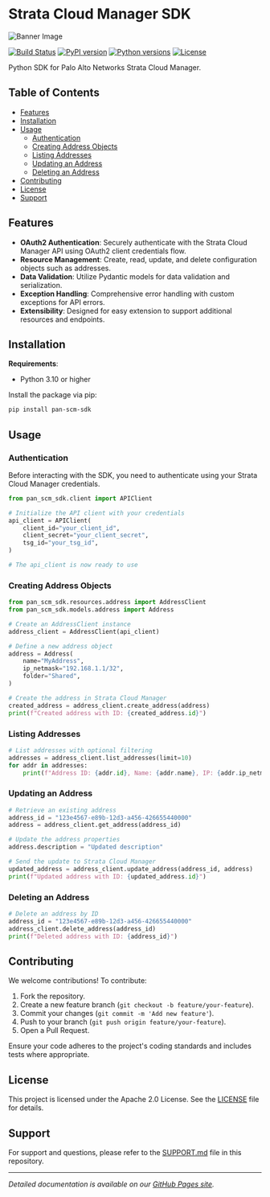 # Strata Cloud Manager SDK

![Banner Image](https://raw.githubusercontent.com/cdot65/pan-scm-sdk/main/docs/images/logo.svg)

[![Build Status](https://github.com/cdot65/pan-scm-sdk/actions/workflows/ci.yml/badge.svg)](https://github.com/cdot65/pan-scm-sdk/actions/workflows/ci.yml)
[![PyPI version](https://badge.fury.io/py/pan-scm-sdk.svg)](https://badge.fury.io/py/pan-scm-sdk)
[![Python versions](https://img.shields.io/pypi/pyversions/pan-scm-sdk.svg)](https://pypi.org/project/pan-scm-sdk/)
[![License](https://img.shields.io/github/license/cdot65/pan-scm-sdk.svg)](https://github.com/cdot65/pan-scm-sdk/blob/main/LICENSE)

Python SDK for Palo Alto Networks Strata Cloud Manager.

## Table of Contents

- [Features](#features)
- [Installation](#installation)
- [Usage](#usage)
    - [Authentication](#authentication)
    - [Creating Address Objects](#creating-address-objects)
    - [Listing Addresses](#listing-addresses)
    - [Updating an Address](#updating-an-address)
    - [Deleting an Address](#deleting-an-address)
- [Contributing](#contributing)
- [License](#license)
- [Support](#support)

## Features

- **OAuth2 Authentication**: Securely authenticate with the Strata Cloud Manager API using OAuth2 client credentials
  flow.
- **Resource Management**: Create, read, update, and delete configuration objects such as addresses.
- **Data Validation**: Utilize Pydantic models for data validation and serialization.
- **Exception Handling**: Comprehensive error handling with custom exceptions for API errors.
- **Extensibility**: Designed for easy extension to support additional resources and endpoints.

## Installation

**Requirements**:

- Python 3.10 or higher

Install the package via pip:

```bash
pip install pan-scm-sdk
```

## Usage

### Authentication

Before interacting with the SDK, you need to authenticate using your Strata Cloud Manager credentials.

```python
from pan_scm_sdk.client import APIClient

# Initialize the API client with your credentials
api_client = APIClient(
    client_id="your_client_id",
    client_secret="your_client_secret",
    tsg_id="your_tsg_id",
)

# The api_client is now ready to use
```

### Creating Address Objects

```python
from pan_scm_sdk.resources.address import AddressClient
from pan_scm_sdk.models.address import Address

# Create an AddressClient instance
address_client = AddressClient(api_client)

# Define a new address object
address = Address(
    name="MyAddress",
    ip_netmask="192.168.1.1/32",
    folder="Shared",
)

# Create the address in Strata Cloud Manager
created_address = address_client.create_address(address)
print(f"Created address with ID: {created_address.id}")
```

### Listing Addresses

```python
# List addresses with optional filtering
addresses = address_client.list_addresses(limit=10)
for addr in addresses:
    print(f"Address ID: {addr.id}, Name: {addr.name}, IP: {addr.ip_netmask}")
```

### Updating an Address

```python
# Retrieve an existing address
address_id = "123e4567-e89b-12d3-a456-426655440000"
address = address_client.get_address(address_id)

# Update the address properties
address.description = "Updated description"

# Send the update to Strata Cloud Manager
updated_address = address_client.update_address(address_id, address)
print(f"Updated address with ID: {updated_address.id}")
```

### Deleting an Address

```python
# Delete an address by ID
address_id = "123e4567-e89b-12d3-a456-426655440000"
address_client.delete_address(address_id)
print(f"Deleted address with ID: {address_id}")
```

## Contributing

We welcome contributions! To contribute:

1. Fork the repository.
2. Create a new feature branch (`git checkout -b feature/your-feature`).
3. Commit your changes (`git commit -m 'Add new feature'`).
4. Push to your branch (`git push origin feature/your-feature`).
5. Open a Pull Request.

Ensure your code adheres to the project's coding standards and includes tests where appropriate.

## License

This project is licensed under the Apache 2.0 License. See the [LICENSE](./LICENSE) file for details.

## Support

For support and questions, please refer to the [SUPPORT.md](./SUPPORT.md) file in this repository.

---

*Detailed documentation is available on our [GitHub Pages site](https://cdot65.github.io/pan-scm-sdk/).*